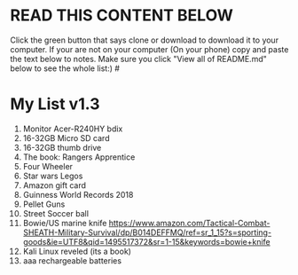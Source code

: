 <h1>READ THIS CONTENT BELOW</h1>                                                                                                          
Click the green button that says clone or download to download it to your computer.
If your are not on your computer (On your phone) copy and paste the text below to notes.
Make sure you click "View all of README.md" below to see the whole list:)
# <h1>My List v1.3</h1>

1. Monitor Acer-R240HY bdix
2. 16-32GB Micro SD card
3. 16-32GB thumb drive
4. The book: Rangers Apprentice
5. Four Wheeler
6. Star wars Legos
7. Amazon gift card
8. Guinness World Records 2018
9. Pellet Guns
10. Street Soccer ball
11. Bowie/US marine knife https://www.amazon.com/Tactical-Combat-SHEATH-Military-Survival/dp/B014DEFFMQ/ref=sr_1_15?s=sporting-goods&ie=UTF8&qid=1495517372&sr=1-15&keywords=bowie+knife
12. Kali Linux reveled (its a book)
13. aaa rechargeable batteries
